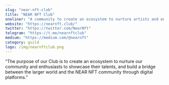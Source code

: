 ```yaml
---
slug: "near-nft-club"
title: "NEAR NFT Club"
oneliner: "A community to create an ecosystem to nurture artists and enthusiasts to showcase their talents, and build a bridge between the larger world and the NEAR NFT community."
website: "https://nearnft.club/"
twitter: "https://twitter.com/NearNft"
telegram: "https://t.me/nearnftclub"
medium: "https://medium.com/@nearnft"
category: guild
logo: /img/nearnftclub.png
---
```


“The purpose of our Club is to create an ecosystem to nurture our community and enthusiasts to showcase their talents, and build a bridge between the larger world and the NEAR NFT community through digital platforms.”

